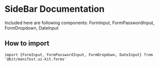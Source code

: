 # SideBar Documentation

Included here are following components: FormInput, FormPasswordInput, FormDropdown, DateInput

## How to import

`import {FormInput, FormPasswordInput, FormDropdown, DateInput} from '@bit/manifest.ui-kit.forms'`
